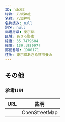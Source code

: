 ```yaml
---
ID: hdcG2
総称: 八坂神社
名称: 八坂神社
名称読み: null
別名: null
都道府県: 東京都
区域: あきる野市
緯度: 35.7479604
経度: 139.1850974
郵便番号: 1900171
住所: 東京都あきる野市養沢
---
```


## その他

### 参考URL

| URL | 説明          |
| --- | ------------- |
|     | OpenStreetMap |
